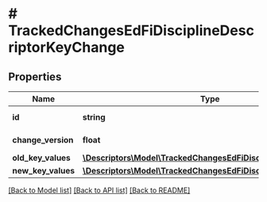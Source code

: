 # # TrackedChangesEdFiDisciplineDescriptorKeyChange

## Properties

Name | Type | Description | Notes
------------ | ------------- | ------------- | -------------
**id** | **string** | Resource identifier | [optional]
**change_version** | **float** | Change version | [optional]
**old_key_values** | [**\Descriptors\Model\TrackedChangesEdFiDisciplineDescriptorKey**](TrackedChangesEdFiDisciplineDescriptorKey.md) |  | [optional]
**new_key_values** | [**\Descriptors\Model\TrackedChangesEdFiDisciplineDescriptorKey**](TrackedChangesEdFiDisciplineDescriptorKey.md) |  | [optional]

[[Back to Model list]](../../README.md#models) [[Back to API list]](../../README.md#endpoints) [[Back to README]](../../README.md)
